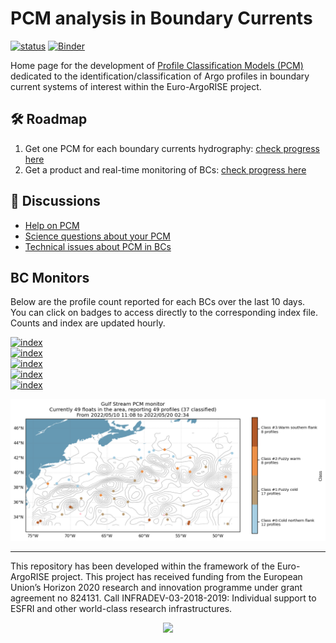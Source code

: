 # PCM analysis in Boundary Currents

[![status](https://img.shields.io/badge/lifecycle-experimental-orange)](https://lifecycle.r-lib.org/articles/stages.html#experimental)
[![Binder](https://img.shields.io/static/v1.svg?logo=Jupyter&label=MyBinder&message=demo&color=blue)](https://mybinder.org/v2/gh/euroargodev/binder-sandbox/virtual-fleet?urlpath=git-pull%3Frepo%3Dhttps%253A%252F%252Fgithub.com%252Feuroargodev%252Fboundary_currents_pcm%26urlpath%3Dlab%252Ftree%252Fboundary_currents_pcm%252Fdocs%252FPCM-demo.ipynb)

Home page for the development of [Profile Classification Models (PCM)](https://pyxpcm.readthedocs.io/en/latest/overview.html) dedicated to the identification/classification of Argo profiles in boundary current systems of interest within the Euro-ArgoRISE project. 


## 🛠 Roadmap
1. Get one PCM for each boundary currents hydrography: [check progress here](https://github.com/euroargodev/boundary_currents_pcm/projects/1)
2. Get a product and real-time monitoring of BCs: [check progress here](https://github.com/euroargodev/boundary_currents_pcm/projects/2)

## 👋 Discussions
- [Help on PCM](https://github.com/euroargodev/boundary_currents/discussions/6)
- [Science questions about your PCM](https://github.com/euroargodev/boundary_currents/discussions?discussions_q=label%3Aclassification)
- [Technical issues about PCM in BCs](https://github.com/euroargodev/boundary_currents_pcm/issues)

## BC Monitors

Below are the profile count reported for each BCs over the last 10 days.  
You can click on badges to access directly to the corresponding index file.  
Counts and index are updated hourly.

[![index](https://img.shields.io/endpoint?url=https://raw.githubusercontent.com/euroargodev/boundary_currents_pcm/main/data/BC_GSE_tight_status.json)](https://raw.githubusercontent.com/euroargodev/boundary_currents_pcm/main/data/BC_GSE_tight_index.txt)  
[![index](https://img.shields.io/endpoint?url=https://raw.githubusercontent.com/euroargodev/boundary_currents_pcm/main/data/BC_GoC_status.json)](https://raw.githubusercontent.com/euroargodev/boundary_currents_pcm/main/data/BC_GoC_index.txt)  
[![index](https://img.shields.io/endpoint?url=https://raw.githubusercontent.com/euroargodev/boundary_currents_pcm/main/data/BC_West_Med_status.json)](https://raw.githubusercontent.com/euroargodev/boundary_currents_pcm/main/data/BC_West_Med_index.txt)  
[![index](https://img.shields.io/endpoint?url=https://raw.githubusercontent.com/euroargodev/boundary_currents_pcm/main/data/BC_Lig_Sea_status.json)](https://raw.githubusercontent.com/euroargodev/boundary_currents_pcm/main/data/BC_Lig_Sea_index.txt)  
[![index](https://img.shields.io/endpoint?url=https://raw.githubusercontent.com/euroargodev/boundary_currents_pcm/main/data/BC_EGC_status.json)](https://raw.githubusercontent.com/euroargodev/boundary_currents_pcm/main/data/BC_EGC_index.txt)

[![map](https://raw.githubusercontent.com/euroargodev/boundary_currents_pcm/main/data/BC_GSE_tight_index_classified.png)](https://raw.githubusercontent.com/euroargodev/boundary_currents_pcm/main/data/BC_GSE_tight_index_classified.txt)  

***
This repository has been developed within the framework of the Euro-ArgoRISE project. This project has received funding from the European Union’s Horizon 2020 research and innovation programme under grant agreement no 824131. Call INFRADEV-03-2018-2019: Individual support to ESFRI and other world-class research infrastructures.

<p align="center">
<a href="https://www.euro-argo.eu/EU-Projects/Euro-Argo-RISE-2019-2022">
<img src="https://user-images.githubusercontent.com/59824937/146353317-56b3e70e-aed9-40e0-9212-3393d2e0ddd9.png" height="75"/>
</a>
</p>

